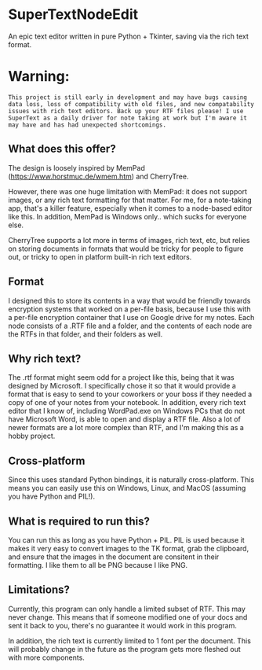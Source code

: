 # SuperTextNodeEdit
An epic text editor written in pure Python + Tkinter, saving via the rich text format.

# Warning:
```This project is still early in development and may have bugs causing data loss, loss of compatibility with old files, and new compatability issues with rich text editors. Back up your RTF files please! I use SuperText as a daily driver for note taking at work but I'm aware it may have and has had unexpected shortcomings.```

## What does this offer?
The design is loosely inspired by MemPad (https://www.horstmuc.de/wmem.htm) and CherryTree.

However, there was one huge limitation with MemPad: it does not support images, or any rich text formatting for that matter. For me, for a note-taking app, that's a killer feature, 
especially when it comes to a node-based editor like this. In addition, MemPad is Windows only.. which sucks for everyone else.

CherryTree supports a lot more in terms of images, rich text, etc, but relies on storing documents in formats that would be tricky for people to figure out, or tricky to open in platform built-in rich text editors.

## Format
I designed this to store its contents in a way that would be friendly towards encryption systems that worked on a per-file basis, because I use this with a per-file encryption container that I use on Google drive for my notes.
Each node consists of a .RTF file and a folder, and the contents of each node are the RTFs in that folder, and their folders as well.

## Why rich text?
The .rtf format might seem odd for a project like this, being that it was designed by Microsoft. I specifically chose it so that it would provide a format that is easy to send to
your coworkers or your boss if they needed a copy of one of your notes from your notebook. In addition, every rich text editor that I know of, including WordPad.exe on Windows PCs
that do not have Microsoft Word, is able to open and display a RTF file. Also a lot of newer formats are a lot more complex than RTF, and I'm making this as a hobby project.

## Cross-platform
Since this uses standard Python bindings, it is naturally cross-platform. This means you can easily use this on Windows, Linux, and MacOS (assuming you have Python and PIL!).

## What is required to run this?
You can run this as long as you have Python + PIL. PIL is used because it makes it very easy to convert images to the TK format, grab the clipboard, and ensure that the images in the document are
consitent in their formatting. I like them to all be PNG because I like PNG.

## Limitations?
Currently, this program can only handle a limited subset of RTF. This may never change. This means that if someone modified one of your docs and sent it back to you, there's
no guarantee it would work in this program.

In addition, the rich text is currently limited to 1 font per the document. This will probably change in the future as the program gets more fleshed out with more components.
